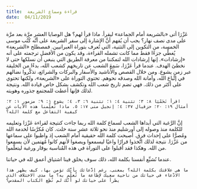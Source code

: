 ```yaml
---
title:  قراءة وسماع الشريعة
date:  04/11/2019
---
```


عَزْرَا أتى «بالشريعة أمام الجماعة» ليقرأ. ماذا قرأ لهم؟ هل الوصايا العشر مرَّة بعد مرَّة على مدى نصف نهار؟ يجب أن يُفهم أنَّ الإشارة إلى سفر الشريعة على أنَّه كُتُب موسى الخمسة، من التكوين إلى التثنية، التي تُعرف بتوراة العبرانيين. فمصطلح «الشريعة» يُغطِّي جزءًا فقط مما كانت تشمله القراءة، وقد يكون من الأفضل ترجمته على أنه «إرشادات». إنها إرشادات الله لتمكننا من معرفة الطريق التي ينبغي أن نسلكها حتى لا نخطئ الهدف. عندما قرأ عَزْرَا، سَمِعَ الشعب عن تاريخهم كشعب الله، بدءًا من الخليقة عبر زمن يشوع. ومن خلال القصص والأناشيد والأسفار والبركات والشرائع، تذكَّروا نضالهم في إتِّباع الله، وأمانة الله وصدقه نحوهم. تحتوي التوراة على «الشريعة»، ولكنها تحتوي على أكثر من ذلك. فهي تضم تاريخ شعب الله وتكشف بشكل خاص قيادة الله. ونتيجة لذلك فإنها أعطت للمجتمع جذوره وهويته.

`اقرأ نَحَمْيَا ٨: ٣؛ تثنية ٤: ١؛ تثنية ٦: ٣، ٤؛ يشوع ١: ٩؛ مزمور ١: ٢؛ أمثال ١٩: ٢٠؛ حزقيال ٣٧: ٤؛ إنجيل متى ١٧: ٥. ماذا تُعلِّمنا هذه الآيات عن كيفية التفاعل مع كلمة الله؟`

إنَّ الرَّغبة التي أبداها الشعب لسماع كلمة الله ربما جاءت كنتيجة لقراءة عَزْرَا وتعليمه للكلمة منذ وصوله إلى أورشليم منذ نحو ثلاثة عشر سنة خلت. كان مُكرَّسًا لخدمة الله ومُصرًّا على إحداث فرق. أصبحت كلمة الله حقيقية أمام الشعب إذ واظبوا على سماعها من عَزْرَا. نتيجة لذلك اتَّخذوا قرارًا واعيًا ليسمعوا ويصغوا لأنهم كانوا مُهتمين لأن يسمعوا من الله. وهكذا فقد أقبلوا على التوراة في هذه المُناسبة بوقار ورغبة ليتعلَّموا.

عندما نُشبِّع أنفسنا بكلمة الله، ذلك سوف يخلق فينا اشتياق أعمق لله في حياتنا.

`ما هي علاقتك بكلمة الله؟ بمعنى، رغم اِدَّعائك بأنَّك تؤمن بها، كيف يظهر هذا الادّعاء في حياتك من ناحية سعيك لإطاعة ما تُعلِّم به؟ ما مدى الاختلاف الذي يطرأ على حياتك لو أنَّك لم تُطِع الكتاب المقدس؟`